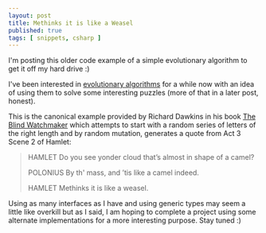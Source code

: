```yaml
---
layout: post
title: Methinks it is like a Weasel
published: true
tags: [ snippets, csharp ]
---
```


I'm posting this older code example of a simple evolutionary algorithm to get 
it off my hard drive :) 

I've been interested in [evolutionary algorithms](http://en.wikipedia.org/wiki/Evolutionary_algorithm) 
for a while now with an idea of using them to solve some interesting puzzles
(more of that in a later post, honest).

This is the canonical example provided by Richard Dawkins in his book 
[The Blind Watchmaker](http://en.wikipedia.org/wiki/The_Blind_Watchmaker) 
which attempts to start with a random series of letters of the right length and 
by random mutation, generates a quote from Act 3 Scene 2 of Hamlet:

>
> HAMLET
> Do you see yonder cloud that’s almost in shape of a camel?
>
> POLONIUS
> By th' mass, and ’tis like a camel indeed.
> 
> HAMLET
> Methinks it is like a weasel.
>

<script src="https://gist.github.com/deejaygraham/0f9215abd64ffaf91a24.js"></script>

Using as many interfaces as I have and using generic types may seem a little like 
overkill but as I said, I am hoping to complete a project using some alternate 
implementations for a more interesting purpose. Stay tuned :)

